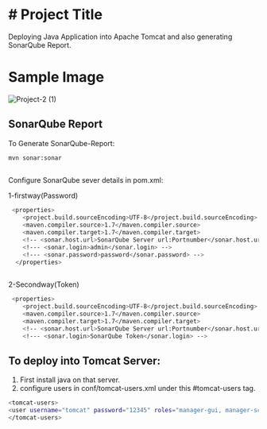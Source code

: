 # # Project Title
Deploying Java Application into Apache Tomcat and also generating SonarQube Report.
# Sample Image
![Project-2 (1)](https://user-images.githubusercontent.com/111736742/215831290-4456a2a1-5e63-4f17-a13d-5d614d04c59e.jpg)

## SonarQube Report

To Generate SonarQube-Report: 
```bash
mvn sonar:sonar
  
```
 Configure SonarQube sever details in pom.xml:

 1-firstway(Password) 
```bash
 <properties>
    <project.build.sourceEncoding>UTF-8</project.build.sourceEncoding>
    <maven.compiler.source>1.7</maven.compiler.source>
    <maven.compiler.target>1.7</maven.compiler.target>
    <!-- <sonar.host.url>SonarQube Server url:Portnumber</sonar.host.url> -->
    <!--- <sonar.login>admin</sonar.login> -->
    <!--- <sonar.password>password</sonar.password> -->
  </properties>
  
```
2-Secondway(Token)
```bash
 <properties>
    <project.build.sourceEncoding>UTF-8</project.build.sourceEncoding>
    <maven.compiler.source>1.7</maven.compiler.source>
    <maven.compiler.target>1.7</maven.compiler.target>
    <!-- <sonar.host.url>SonarQube Server url:Portnumber</sonar.host.url> -->
    <!--- <sonar.login>SonarQube Token</sonar.login> -->  
```
## To deploy into Tomcat Server:

1) First install java on that server.
2) configure users in  conf/tomcat-users.xml
   under this #tomcat-users tag. 
```bash
<tomcat-users>
<user username="tomcat" password="12345" roles="manager-gui, manager-script, manager-jmx, manager-status"/>
</tomcat-users>
```
